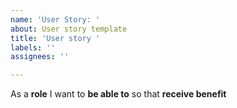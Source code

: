 ```yaml
---
name: 'User Story: '
about: User story template
title: 'User story '
labels: ''
assignees: ''

---
```


As a **role** I want to **be able to** so that **receive benefit**

